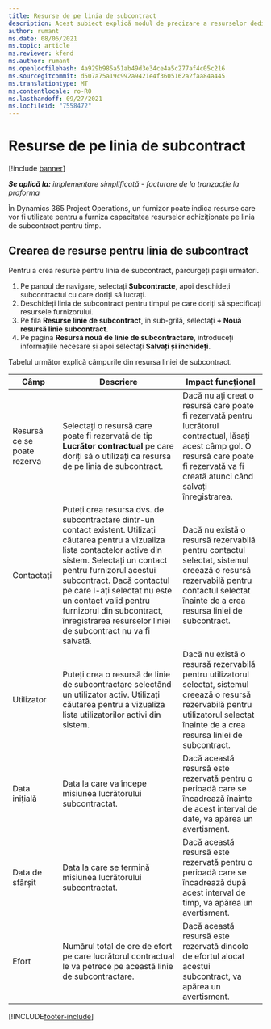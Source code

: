 ```yaml
---
title: Resurse de pe linia de subcontract
description: Acest subiect explică modul de precizare a resurselor dedicate oferite de furnizor pentru o anumită linie de subcontract pentru timp.
author: rumant
ms.date: 08/06/2021
ms.topic: article
ms.reviewer: kfend
ms.author: rumant
ms.openlocfilehash: 4a929b985a51ab49d3e34ce4a5c277af4c05c216
ms.sourcegitcommit: d507a75a19c992a9421e4f3605162a2faa84a445
ms.translationtype: MT
ms.contentlocale: ro-RO
ms.lasthandoff: 09/27/2021
ms.locfileid: "7558472"
---
```

# <a name="subcontract-line-resources"></a>Resurse de pe linia de subcontract

[!include [banner](../../includes/dataverse-preview.md)]

_**Se aplică la:** implementare simplificată - facturare de la tranzacție la proforma_

În Dynamics 365 Project Operations, un furnizor poate indica resurse care vor fi utilizate pentru a furniza capacitatea resurselor achiziționate pe linia de subcontract pentru timp.

## <a name="create-subcontract-line-resources"></a>Crearea de resurse pentru linia de subcontract

Pentru a crea resurse pentru linia de subcontract, parcurgeți pașii următori.

1. Pe panoul de navigare, selectați **Subcontracte**, apoi deschideți subcontractul cu care doriți să lucrați.
2. Deschideți linia de subcontract pentru timpul pe care doriți să specificați resursele furnizorului.
3. Pe fila **Resurse linie de subcontract**, în sub-grilă, selectați **+ Nouă resursă linie subcontract**.
4. Pe pagina **Resursă nouă de linie de subcontractare**, introduceți informațiile necesare și apoi selectați **Salvați și închideți**.

Tabelul următor explică câmpurile din resursa liniei de subcontract.

| Câmp | Descriere | Impact funcțional |
| ----- | ----------- | ----------------- |
| Resursă ce se poate rezerva | Selectați o resursă care poate fi rezervată de tip **Lucrător contractual** pe care doriți să o utilizați ca resursa de pe linia de subcontract.| Dacă nu ați creat o resursă care poate fi rezervată pentru lucrătorul contractual, lăsați acest câmp gol. O resursă care poate fi rezervată va fi creată atunci când salvați înregistrarea.  |
| Contactați | Puteți crea resursa dvs. de subcontractare dintr-un contact existent. Utilizați căutarea pentru a vizualiza lista contactelor active din sistem. Selectați un contact pentru furnizorul acestui subcontract. Dacă contactul pe care l-ați selectat nu este un contact valid pentru furnizorul din subcontract, înregistrarea resurselor liniei de subcontract nu va fi salvată.| Dacă nu există o resursă rezervabilă pentru contactul selectat, sistemul creează o resursă rezervabilă pentru contactul selectat înainte de a crea resursa liniei de subcontract. |
| Utilizator | Puteți crea o resursă de linie de subcontractare selectând un utilizator activ. Utilizați căutarea pentru a vizualiza lista utilizatorilor activi din sistem.| Dacă nu există o resursă rezervabilă pentru utilizatorul selectat, sistemul creează o resursă rezervabilă pentru utilizatorul selectat înainte de a crea resursa liniei de subcontract. |
| Data inițială | Data la care va începe misiunea lucrătorului subcontractat.| Dacă această resursă este rezervată pentru o perioadă care se încadrează înainte de acest interval de date, va apărea un avertisment. |
| Data de sfârșit | Data la care se termină misiunea lucrătorului subcontractat.| Dacă această resursă este rezervată pentru o perioadă care se încadrează după acest interval de timp, va apărea un avertisment. |
| Efort | Numărul total de ore de efort pe care lucrătorul contractual le va petrece pe această linie de subcontractare.| Dacă această resursă este rezervată dincolo de efortul alocat acestui subcontract, va apărea un avertisment. |


[!INCLUDE[footer-include](../../includes/footer-banner.md)]
